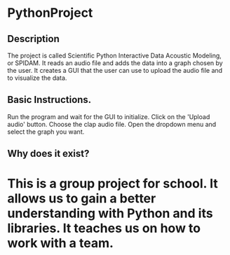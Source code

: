 # PythonProject

## Description
The project is called Scientific Python Interactive Data Acoustic Modeling, or SPIDAM. 
It reads an audio file and adds the data into a graph chosen by the user.
It creates a GUI that the user can use to upload the audio file and to visualize the data.

## Basic Instructions.
Run the program and wait for the GUI to initialize.
Click on the 'Upload audio' button.
Choose the clap audio file.
Open the dropdown menu and select the graph you want.

## Why does it exist?
This is a group project for school.
It allows us to gain a better understanding with Python and its libraries. 
It teaches us on how to work with a team.
=======